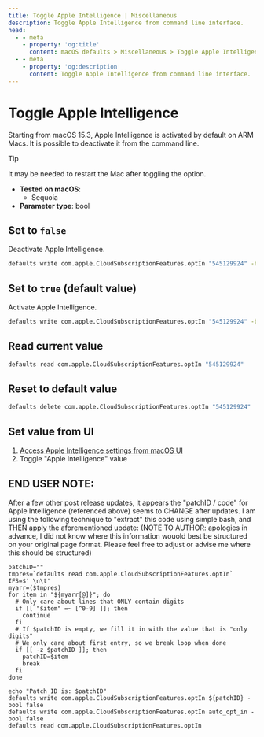 ```yaml
---
title: Toggle Apple Intelligence | Miscellaneous
description: Toggle Apple Intelligence from command line interface.
head:
  - - meta
    - property: 'og:title'
      content: macOS defaults > Miscellaneous > Toggle Apple Intelligence
  - - meta
    - property: 'og:description'
      content: Toggle Apple Intelligence from command line interface.
---
```


# Toggle Apple Intelligence

Starting from macOS 15.3, Apple Intelligence is activated by default on ARM Macs. It is possible to deactivate it from the command line.

> [!TIP]
> It may be needed to restart the Mac after toggling the option.

- **Tested on macOS**:
  - Sequoia
- **Parameter type**: bool

## Set to `false`

Deactivate Apple Intelligence.

```bash
defaults write com.apple.CloudSubscriptionFeatures.optIn "545129924" -bool "false"
```

## Set to `true` (default value)

Activate Apple Intelligence.

```bash
defaults write com.apple.CloudSubscriptionFeatures.optIn "545129924" -bool "true"
```

## Read current value

```bash
defaults read com.apple.CloudSubscriptionFeatures.optIn "545129924"
```

## Reset to default value

```bash
defaults delete com.apple.CloudSubscriptionFeatures.optIn "545129924"
```

## Set value from UI

1. <a href="x-apple.systempreferences:com.apple.Siri-Settings">Access Apple Intelligence settings from macOS UI</a>
2. Toggle "Apple Intelligence" value

## END USER NOTE: 
After a few other post release updates, it appears the "patchID / code" for Apple Intelligence (referenced above)
seems to CHANGE after updates. I am using the following technique to "extract" this code using simple bash, and THEN apply 
the aforementioned update: 
(NOTE TO AUTHOR: apologies in advance, I did not know where this information wouold best be structured on your
original page format. Please feel free to adjust or advise me where this should be structured)


```
patchID=""
tmpres=`defaults read com.apple.CloudSubscriptionFeatures.optIn`
IFS=$' \n\t'
myarr=($tmpres)
for item in "${myarr[@]}"; do
  # Only care about lines that ONLY contain digits
  if [[ "$item" =~ [^0-9] ]]; then
    continue
  fi
  # If $patchID is empty, we fill it in with the value that is "only digits"
  # We only care about first entry, so we break loop when done
  if [[ -z $patchID ]]; then
    patchID=$item
    break
  fi    
done

echo "Patch ID is: $patchID"
defaults write com.apple.CloudSubscriptionFeatures.optIn ${patchID} -bool false
defaults write com.apple.CloudSubscriptionFeatures.optIn auto_opt_in -bool false
defaults read com.apple.CloudSubscriptionFeatures.optIn
```

